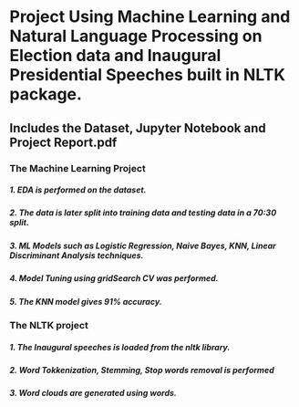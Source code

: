 # Project Using Machine Learning and Natural Language Processing on Election data and Inaugural Presidential Speeches built in NLTK package.
## Includes the Dataset, Jupyter Notebook and Project Report.pdf
### The Machine Learning Project 
##### 1. EDA is performed on the dataset.
##### 2. The data is later split into training data and testing data in a 70:30 split.
##### 3. ML Models such as Logistic Regression, Naive Bayes, KNN, Linear Discriminant Analysis techniques.
##### 4. Model Tuning using gridSearch CV was performed.
##### 5. The KNN model gives 91% accuracy.

### The NLTK project
##### 1. The Inaugural speeches is loaded from the nltk library.
##### 2. Word Tokkenization, Stemming, Stop words removal is performed
##### 3. Word clouds are generated using words.
